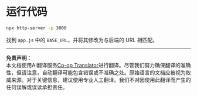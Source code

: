<!--
CO_OP_TRANSLATOR_METADATA:
{
  "original_hash": "7746a470be8fc7f736eb1b43ebb710ee",
  "translation_date": "2025-09-01T15:51:09+00:00",
  "source_file": "9-chat-project/solution/frontend/README.md",
  "language_code": "zh"
}
-->
# 运行代码

```sh
npx http-server -p 3000
```

找到 `app.js` 中的 `BASE_URL`，并将其修改为与后端的 URL 相匹配。

---

**免责声明**：  
本文档使用AI翻译服务[Co-op Translator](https://github.com/Azure/co-op-translator)进行翻译。尽管我们努力确保翻译的准确性，但请注意，自动翻译可能包含错误或不准确之处。原始语言的文档应被视为权威来源。对于关键信息，建议使用专业人工翻译。我们不对因使用此翻译而产生的任何误解或误读承担责任。